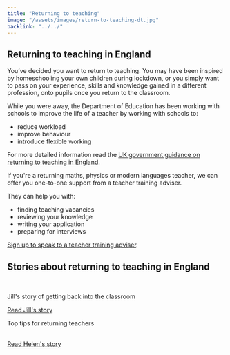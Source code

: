 ```yaml
---
title: "Returning to teaching"
image: "/assets/images/return-to-teaching-dt.jpg"
backlink: "../../"
---
```

<div class="content__right">
</div>

<div class="content__left">
  
  <h2>Returning to teaching in England</h2>

  <p>You’ve decided you want to return to teaching.  You may have been inspired by homeschooling your own children during lockdown, or you simply want to pass on your experience, skills and knowledge gained in a different profession, onto pupils once you return to the classroom.</p>  

  <p>While you were away, the Department of Education has been working with schools to improve the life of a teacher by working with schools to:</p>

  <ul>
    <li><span>reduce workload</span></li>
    <li><span>improve behaviour</span></li>
    <li><span>introduce flexible working</span></li>
  </ul>
  
  <p>For more detailed information read the <a href="https://beta-getintoteaching.education.gov.uk/guidance#9" target="_blank">UK government guidance on returning to teaching in England</a>.</p>

  <p>If you're a returning maths, physics or modern languages teacher, we can offer you one-to-one support from a teacher training adviser.</p>

  <p>They can help you with:</p>
  <ul>
    <li><span>finding teaching vacancies</span></li>
    <li><span>reviewing your knowledge</span></li>
    <li><span>writing your application</span></li>
    <li><span>preparing for interviews</span></li>
  </ul>

  <p><a href="https://beta-adviser-getintoteaching.education.gov.uk/" target="_blank">Sign up to speak to a teacher training adviser</a>.</p>

  <h2>Stories about returning to teaching in England</h2> 
  <br/>

  <div class="stories-inline">
    <div class="stories-inline__block">
      <a href="/life-as-a-teacher/my-story-into-teaching/returners/getting-back-into-the-classroom">
        <div class="stories-inline__block__thumb" style="background-image:url('/assets/images/stories/stories-jill.png')"></div>
      </a>
      <div class="stories-inline__block__content">
        <p>Jill's story of getting back into the classroom</p>
        <a class="git-link" href="/life-as-a-teacher/my-story-into-teaching/returners/getting-back-into-the-classroom">Read Jill's story</a>
      </div>
    </div>
    <div class="stories-inline__block">
      <a href="/life-as-a-teacher/my-story-into-teaching/returners/top-tips-for-returning-teachers">
        <div class="stories-inline__block__thumb" style="background-image:url('/assets/images/stories/stories-helen.jpg')"></div>
      </a>
      <div class="stories-inline__block__content">
        <p>Top tips for returning teachers</p>
        <a class="git-link" href="/life-as-a-teacher/my-story-into-teaching/returners/top-tips-for-returning-teachers">
        <br/>
        Read Helen's story</a>
      </div>
    </div>
  </div>

</div>













  
  

